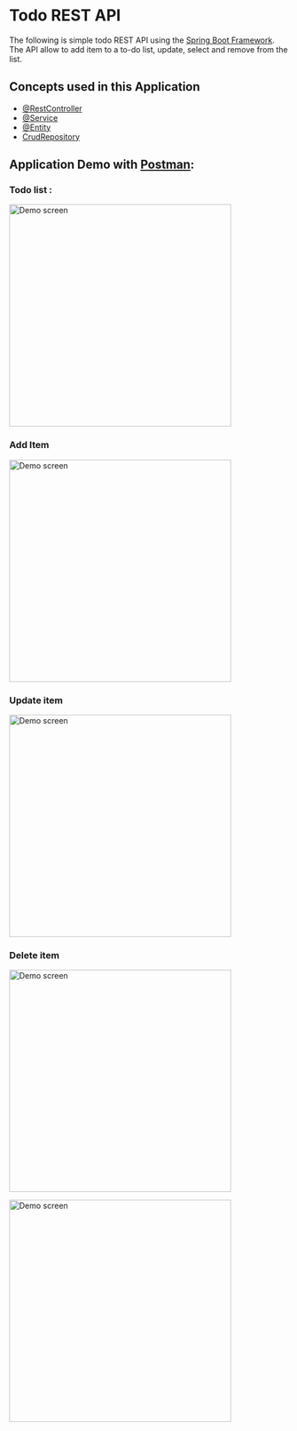 # Todo REST API


The following is simple todo REST API using the [Spring Boot Framework](https://spring.io/projects/spring-boot). The API allow to
add item to a to-do list, update, select and remove from the list.



##  Concepts used in this Application


* [@RestController](https://spring.io/guides/gs/rest-service/)
* [@Service](https://spring.io/guides/gs/rest-service/)
* [@Entity](https://spring.io/guides/gs/rest-service/)
* [CrudRepository](https://spring.io/guides/gs/rest-service/)



##  Application Demo with [Postman](https://www.postman.com/):



### Todo list :

<img src="https://github.com/claykabongok/Todo-REST-API-Spring-Boot
/blob/master/Readme/todolist.jpg?raw=true" width=400 alt="Demo screen">


### Add  Item

<img src="https://github.com/claykabongok/Todo-REST-API-Spring-Boot
/blob/master/Readme/additem.jpg?raw=true" width=400 alt="Demo screen">

### Update item
<img src="https://github.com/claykabongok/Todo-REST-API-Spring-Boot
/blob/master/Readme/updateItem.jpg?raw=true" width=400 alt="Demo screen">



### Delete item
<img src="https://github.com/claykabongok/Todo-REST-API-Spring-Boot
/blob/master/Readme/deleteInvalidId.jpg?raw=true" width=400 alt="Demo screen">

<img src="https://github.com/claykabongok/Todo-REST-API-Spring-Boot
/blob/master/Readme/deleteItem.jpg?raw=true" width=400 alt="Demo screen">


